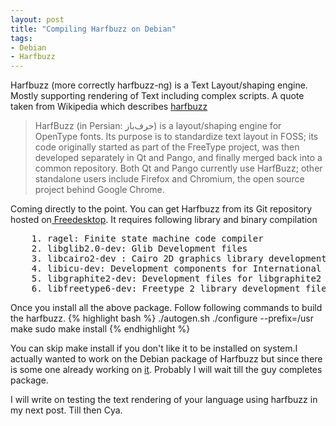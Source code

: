 ```yaml
---
layout: post
title: "Compiling Harfbuzz on Debian"
tags:
- Debian
- Harfbuzz
---
```


Harfbuzz (more correctly harfbuzz-ng) is a Text Layout/shaping engine. Mostly supporting rendering
of Text including complex scripts. A quote taken from Wikipedia which describes [harfbuzz](https://en.wikipedia.org/wiki/HarfBuzz#HarfBuzz)
<blockquote>
HarfBuzz (in Persian: حرف‌باز) is a layout/shaping engine for OpenType fonts. Its purpose is to standardize text layout in FOSS; its code originally started as part of the FreeType project, was then developed separately in Qt and Pango, and finally merged back into a common repository. Both Qt and Pango currently use HarfBuzz; other standalone users include Firefox and Chromium, the open source project behind Google Chrome.
</blockquote>

Coming directly to the point. You can get Harfbuzz from its Git repository hosted on[ Freedesktop](http://cgit.freedesktop.org/harfbuzz).
It requires following library and binary compilation
<pre>
    1. ragel: Finite state machine code compiler
    2. libglib2.0-dev: Glib Development files
    3. libcairo2-dev : Cairo 2D graphics library development files
    4. libicu-dev: Development components for International components for Unicode
    5. libgraphite2-dev: Development files for libgraphite2
    6. libfreetype6-dev: Freetype 2 library development files
</pre>

Once you install all the above package. Follow following commands to build the harfbuzz.
{% highlight bash %}
./autogen.sh
./configure --prefix=/usr
make
sudo make install
{% endhighlight %}

You can skip make install if you don't like it to be installed on system.I actually wanted to work on the Debian package
of Harfbuzz but since there is some one already working on [it](http://lists.alioth.debian.org/pipermail/pkg-fonts-devel/2012-July/010867.html).
Probably I will wait till the guy completes package.

I will write on testing the text rendering of your language using harfbuzz in my next post. Till then Cya.
